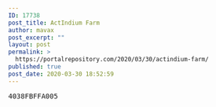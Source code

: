 ```yaml
---
ID: 17738
post_title: ActIndium Farm
author: mavax
post_excerpt: ""
layout: post
permalink: >
  https://portalrepository.com/2020/03/30/actindium-farm/
published: true
post_date: 2020-03-30 18:52:59
---
```

<pre>4038FBFFA005</pre>